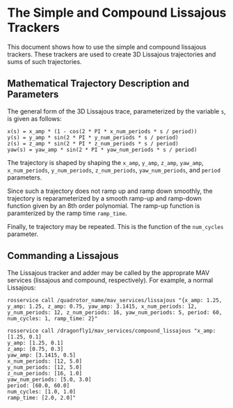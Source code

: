 # The Simple and Compound Lissajous Trackers

This document shows how to use the simple
and compound lissajous trackers. These trackers are used to create
3D Lissajous trajectories and sums of such trajectories.

## Mathematical Trajectory Description and Parameters

The general form of the 3D Lissajous trace, parameterized
by the variable `s`, is given as follows:

```
x(s) = x_amp * (1 - cos(2 * PI * x_num_periods * s / period))
y(s) = y_amp * sin(2 * PI * y_num_periods * s / period)
z(s) = z_amp * sin(2 * PI * z_num_periods * s / period)
yaw(s) = yaw_amp * sin(2 * PI * yaw_num_periods * s / period)
```

The trajectory is shaped by shaping the `x_amp`, `y_amp`, `z_amp`, `yaw_amp`,
`x_num_periods`, `y_num_periods`, `z_num_periods`, `yaw_num_periods`, and
`period` parameters.

Since such a trajectory does not ramp up and ramp down smoothly, the
trajectory is reparameterized by a smooth ramp-up and ramp-down function
given by an 8th order polynomial. The ramp-up function is paramterized by
the ramp time `ramp_time`.

Finally, te trajectory may be repeated. This is the function of the
`num_cycles` parameter.

## Commanding a Lissajous

The Lissajous tracker and adder may be called by the approprate MAV services
(lissajous and compound, respectively). For example, a normal Lissajous:

```
rosservice call /quadrotor_name/mav_services/lissajous "{x_amp: 1.25, y_amp: 1.25, z_amp: 0.75, yaw_amp: 3.1415, x_num_periods: 12, y_num_periods: 12, z_num_periods: 16, yaw_num_periods: 5, period: 60, num_cycles: 1, ramp_time: 2}"
```

```
rosservice call /dragonfly1/mav_services/compound_lissajous "x_amp: [1.25, 0.1]
y_amp: [1.25, 0.1]
z_amp: [0.75, 0.3]
yaw_amp: [3.1415, 0.5]
x_num_periods: [12, 5.0]
y_num_periods: [12, 5.0]
z_num_periods: [16, 1.0]
yaw_num_periods: [5.0, 3.0]
period: [60.0, 60.0]
num_cycles: [1.0, 1.0]
ramp_time: [2.0, 2.0]"
```
